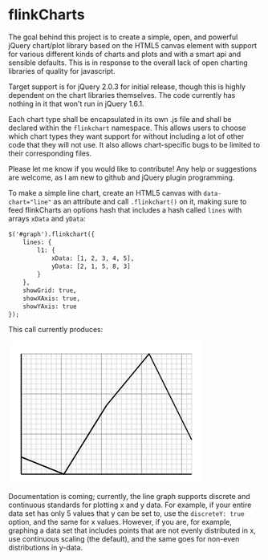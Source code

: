 flinkCharts
===========

The goal behind this project is to create a simple, open, and powerful jQuery chart/plot library based on the HTML5 canvas element with support for various different kinds of charts and plots and with a smart api and sensible defaults. This is in response to the overall lack of open charting libraries of quality for javascript.

Target support is for jQuery 2.0.3 for initial release, though this is highly dependent on the chart libraries themselves. The code currently has nothing in it that won't run in jQuery 1.6.1.

Each chart type shall be encapsulated in its own .js file and shall be declared within the `flinkchart` namespace. This allows users to choose which chart types they want support for without including a lot of other code that they will not use. It also allows chart-specific bugs to be limited to their corresponding files.

Please let me know if you would like to contribute! Any help or suggestions are welcome, as I am new to github and jQuery plugin programming.

To make a simple line chart, create an HTML5 canvas with `data-chart="line"` as an attribute and call `.flinkchart()` on it, making sure to feed flinkCharts an options hash that includes a hash called `lines` with arrays `xData` and `yData`:

```
$('#graph').flinkchart({
	lines: {
		l1: {
			xData: [1, 2, 3, 4, 5],
			yData: [2, 1, 5, 8, 3]
		}
	},
	showGrid: true,
	showXAxis: true,
	showYAxis: true
});
```

This call currently produces:

![FlinkCharts Line Chart](/images/basic_line.png "Basic Line Chart")

Documentation is coming; currently, the line graph supports discrete and continuous standards for plotting x and y data. For example, if your entire data set has only 5 values that y can be set to, use the `discreteY: true` option, and the same for x values. However, if you are, for example, graphing a data set that includes points that are not evenly distributed in x, use continuous scaling (the default), and the same goes for non-even distributions in y-data.


